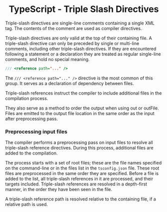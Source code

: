 <link rel="stylesheet" href="https://cdn.jsdelivr.net/npm/bootstrap-icons@1.5.0/font/bootstrap-icons.css">
<link rel="stylesheet" href="../source.css">

<h1 style="text-align:center">TypeScript - Triple Slash Directives</h1>

Triple-slash directives are single-line comments containing a single XML tag. The contents of the comment are used as compiler directives.

Triple-slash directives are only valid at the top of their containing file. A triple-slash directive can only be preceded by single or multi-line comments, including other triple-slash directives. If they are encountered following a statement or a declaration they are treated as regular single-line comments, and hold no special meaning.

```ts
/// <reference path="..." />
```
The `/// <reference path="..." />` directive is the most common of this group. It serves as a declaration of dependency between files.

Triple-slash references instruct the compiler to include additional files in the compilation process.

They also serve as a method to order the output when using out or outFile. Files are emitted to the output file location in the same order as the input after preprocessing pass.

### Preprocessing input files
The compiler performs a preprocessing pass on input files to resolve all triple-slash reference directives. During this process, additional files are added to the compilation.

The process starts with a set of root files; these are the file names specified on the command-line or in the files list in the `tsconfig.json` file. These root files are preprocessed in the same order they are specified. Before a file is added to the list, all triple-slash references in it are processed, and their targets included. Triple-slash references are resolved in a depth-first manner, in the order they have been seen in the file.

A triple-slash reference path is resolved relative to the containing file, if a relative path is used.































